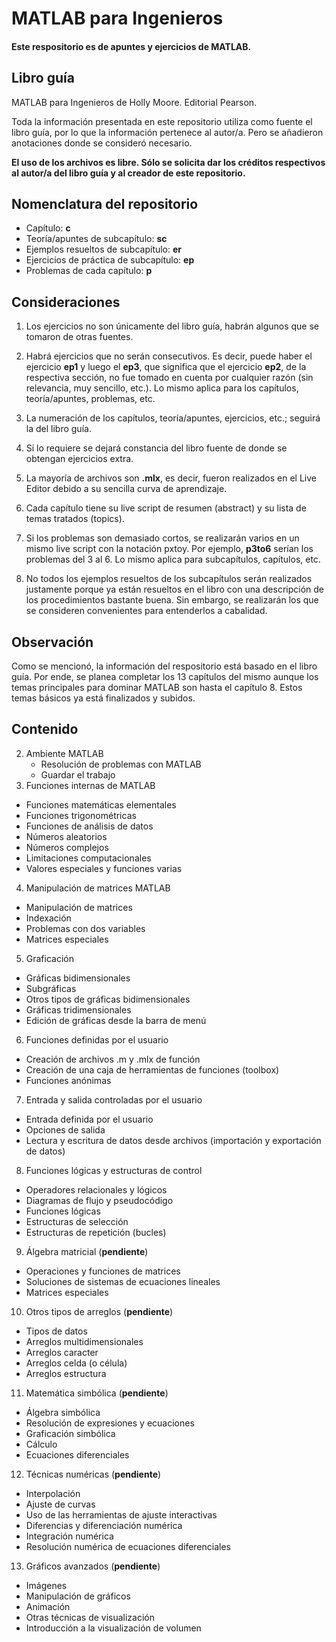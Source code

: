 # MATLAB para Ingenieros

#### Este respositorio es de apuntes y ejercicios de MATLAB.

## Libro guía
MATLAB para Ingenieros de Holly Moore. Editorial Pearson.

Toda la información presentada en este repositorio utiliza como fuente el libro guía, por lo que la información pertenece al autor/a. Pero se añadieron anotaciones donde se consideró necesario.

**El uso de los archivos es libre. Sólo se solicita dar los créditos respectivos al autor/a del libro guía y al creador de este repositorio.**

## Nomenclatura del repositorio

- Capítulo: **c**
- Teoría/apuntes de subcapítulo: **sc**
- Ejemplos resueltos de subcapítulo: **er**
- Ejercicios de práctica de subcapítulo: **ep**
- Problemas de cada capítulo: **p**

## Consideraciones
1. Los ejercicios no son únicamente del libro guía, habrán algunos que se tomaron de otras fuentes.

2. Habrá ejercicios que no serán consecutivos. Es decir, puede haber el ejercicio **ep1** y luego el **ep3**, que significa que el ejercicio **ep2**, de la respectiva sección, no fue tomado en cuenta por cualquier razón (sin relevancia, muy sencillo, etc.). Lo mismo aplica para los capítulos, teoría/apuntes, problemas, etc.

3. La numeración de los capítulos, teoría/apuntes, ejercicios, etc.; seguirá la del libro guía.

4. Si lo requiere se dejará constancia del libro fuente de donde se obtengan ejercicios extra.

5. La mayoría de archivos son **.mlx**, es decir, fueron realizados en el Live Editor debido a su sencilla curva de aprendizaje.

6. Cada capítulo tiene su live script de resumen (abstract) y su lista de temas tratados (topics).

7. Si los problemas son demasiado cortos, se realizarán varios en un mismo live script con la notación pxtoy. Por ejemplo, **p3to6** serían los problemas del 3 al 6. Lo mismo aplica para subcapítulos, capítulos, etc.

8. No todos los ejemplos resueltos de los subcapítulos serán realizados justamente porque ya están resueltos en el libro con una descripción de los procedimientos bastante buena. Sin embargo, se realizarán los que se consideren convenientes para entenderlos a cabalidad.

## Observación
Como se mencionó, la información del respositorio está basado en el libro guía. Por ende, se planea completar los 13 capítulos del mismo aunque los temas principales para dominar MATLAB son hasta el capítulo 8. Estos temas básicos ya está finalizados y subidos.

## Contenido
2. Ambiente MATLAB
   - Resolución de problemas con MATLAB
   - Guardar el trabajo
3. Funciones internas de MATLAB
 - Funciones matemáticas elementales
 - Funciones trigonométricas
 - Funciones de análisis de datos
 - Números aleatorios
 - Números complejos
 - Limitaciones computacionales
 - Valores especiales y funciones varias
4. Manipulación de matrices MATLAB
 - Manipulación de matrices
 - Indexación
 - Problemas con dos variables
 - Matrices especiales
5. Graficación
 - Gráficas bidimensionales
 - Subgráficas
 - Otros tipos de gráficas bidimensionales
 - Gráficas tridimensionales
 - Edición de gráficas desde la barra de menú
6. Funciones definidas por el usuario
 - Creación de archivos .m y .mlx de función
 - Creación de una caja de herramientas de funciones (toolbox)
 - Funciones anónimas
7. Entrada y salida controladas por el usuario
 - Entrada definida por el usuario
 - Opciones de salida
 - Lectura y escritura de datos desde archivos (importación y exportación de datos)
8. Funciones lógicas y estructuras de control
 - Operadores relacionales y lógicos
 - Diagramas de flujo y pseudocódigo
 - Funciones lógicas
 - Estructuras de selección
 - Estructuras de repetición (bucles)
9. Álgebra matricial (**pendiente**)
 - Operaciones y funciones de matrices
 - Soluciones de sistemas de ecuaciones lineales
 - Matrices especiales
10. Otros tipos de arreglos (**pendiente**)
 - Tipos de datos
 - Arreglos multidimensionales
 - Arreglos caracter
 - Arreglos celda (o célula)
 - Arreglos estructura
11. Matemática simbólica (**pendiente**)
 - Álgebra simbólica
 - Resolución de expresiones y ecuaciones
 - Graficación simbólica
 - Cálculo
 - Ecuaciones diferenciales
12. Técnicas numéricas (**pendiente**)
 - Interpolación
 - Ajuste de curvas
 - Uso de las herramientas de ajuste interactivas
 - Diferencias y diferenciación numérica
 - Integración numérica
 - Resolución numérica de ecuaciones diferenciales
13. Gráficos avanzados (**pendiente**)
 - Imágenes
 - Manipulación de gráficos
 - Animación
 - Otras técnicas de visualización
 - Introducción a la visualización de volumen

